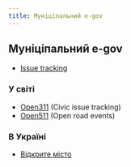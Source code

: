 ```yaml
---
title: Муніціпальний e-gov
---
```


## Муніціпальний e-gov

* [Issue tracking](https://docs.google.com/document/d/1TTtdnBkoTU2s8UYLbKWosYAOGc_zNhAfBKntvfKGoK8/edit)

### У світі

* [Open311](http://www.open311.org/) (Civic issue tracking)
* [Open511](http://open511.org/) (Open road events)

### В Україні

* [Відкрите місто](http://opencity.in.ua/)


